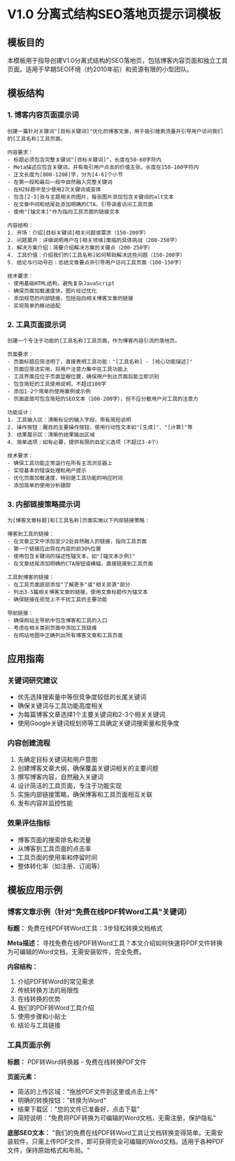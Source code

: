 # V1.0 分离式结构SEO落地页提示词模板

## 模板目的
本模板用于指导创建V1.0分离式结构的SEO落地页，包括博客内容页面和独立工具页面。适用于早期SEO环境（约2010年前）和资源有限的小型团队。

## 模板结构

### 1. 博客内容页面提示词

```
创建一篇针对关键词"[目标关键词]"优化的博客文章，用于吸引搜索流量并引导用户访问我们的[工具名称]工具页面。

内容要求：
- 标题必须包含完整关键词"[目标关键词]"，长度在50-60字符内
- Meta描述应包含关键词，并有吸引用户点击的价值主张，长度在150-160字符内
- 正文长度为[800-1200]字，分为[4-6]个小节
- 在第一段和最后一段中自然融入完整关键词
- 在H2标题中至少使用2次关键词或变体
- 包含[2-3]张与主题相关的图片，每张图片添加包含关键词的alt文本
- 在文章中间和结尾处添加明确的CTA，引导读者访问工具页面
- 使用"[锚文本]"作为指向工具页面的链接文本

内容结构：
1. 开场：介绍[目标关键词]相关问题或需求（150-200字）
2. 问题展开：详细说明用户在[相关领域]面临的具体挑战（200-250字）
3. 解决方案介绍：简要介绍解决方案的关键点（200-250字）
4. 工具价值：介绍我们的[工具名称]如何帮助解决这些问题（150-200字）
5. 结论与行动号召：总结文章要点并引导用户访问工具页面（100-150字）

技术要求：
- 使用基础HTML结构，避免复杂JavaScript
- 确保页面加载速度快，图片经过优化
- 添加规范的内部链接，包括指向相关博客文章的链接
- 实现简单的移动适配
```

### 2. 工具页面提示词

```
创建一个专注于功能的[工具名称]工具页面，作为博客内容引流的落地页。

页面要求：
- 页面标题应简洁明了，直接表明工具功能："[工具名称] - [核心功能描述]"
- 页面应简洁实用，将用户注意力集中在工具功能上
- 工具界面应位于页面显眼位置，确保用户到达页面后能立即识别
- 包含简短的工具使用说明，不超过100字
- 添加1-2个简单的使用案例或示例
- 页面底部可包含简短的SEO文本（100-200字），但不应分散用户对工具的注意力

功能设计：
1. 工具输入区：清晰标记的输入字段，带有简短说明
2. 操作按钮：醒目的主要操作按钮，使用行动性文本如"[生成]"、"[计算]"等
3. 结果展示区：清晰的结果输出区域
4. 简单选项：如有必要，提供有限的自定义选项（不超过3-4个）

技术要求：
- 确保工具功能正常运行在所有主流浏览器上
- 实现基本的错误处理和用户提示
- 优化页面加载速度，特别是工具功能的响应时间
- 添加简单的使用分析跟踪
```

### 3. 内部链接策略提示词

```
为[博客文章标题]和[工具名称]页面实施以下内部链接策略：

博客到工具的链接：
- 在文章正文中添加至少2处自然融入的链接，指向工具页面
- 第一个链接应出现在内容的前30%位置
- 使用包含关键词的描述性锚文本，如"[锚文本示例]"
- 在文章结尾添加明确的CTA按钮或横幅，直接链接到工具页面

工具到博客的链接：
- 在工具页面底部添加"了解更多"或"相关资源"部分
- 列出3-5篇相关博客文章的链接，使用文章标题作为锚文本
- 确保链接在视觉上不干扰工具的主要功能

导航链接：
- 确保网站主导航中包含博客和工具的入口
- 考虑在相关类别页面中添加工具链接
- 在网站地图中正确列出所有博客文章和工具页面
```

## 应用指南

### 关键词研究建议
- 优先选择搜索量中等但竞争度较低的长尾关键词
- 确保关键词与工具功能高度相关
- 为每篇博客文章选择1个主要关键词和2-3个相关关键词
- 使用Google关键词规划师等工具确定关键词搜索量和竞争度

### 内容创建流程
1. 先确定目标关键词和用户意图
2. 创建博客文章大纲，确保覆盖关键词相关的主要问题
3. 撰写博客内容，自然融入关键词
4. 设计简洁的工具页面，专注于功能实现
5. 实施内部链接策略，确保博客和工具页面相互关联
6. 发布内容并监控性能

### 效果评估指标
- 博客页面的搜索排名和流量
- 从博客到工具页面的点击率
- 工具页面的使用率和停留时间
- 整体转化率（如注册、订阅等）

## 模板应用示例

### 博客文章示例（针对"免费在线PDF转Word工具"关键词）

**标题：** 免费在线PDF转Word工具：3步轻松转换文档格式

**Meta描述：** 寻找免费在线PDF转Word工具？本文介绍如何快速将PDF文件转换为可编辑的Word文档，无需安装软件，完全免费。

**内容结构：**
1. 介绍PDF转Word的常见需求
2. 传统转换方法的局限性
3. 在线转换的优势
4. 我们的PDF转Word工具介绍
5. 使用步骤和小贴士
6. 结论与工具链接

### 工具页面示例

**标题：** PDF转Word转换器 - 免费在线转换PDF文件

**页面元素：**
- 简洁的上传区域："拖放PDF文件到这里或点击上传"
- 明确的转换按钮："转换为Word"
- 结果下载区："您的文件已准备好，点击下载"
- 简短说明："免费将PDF转换为可编辑的Word文档，无需注册，保护隐私"

**底部SEO文本：**
"我们的免费在线PDF转Word工具让文档转换变得简单。无需安装软件，只需上传PDF文件，即可获得完全可编辑的Word文档。适用于各种PDF文件，保持原始格式和布局。"
